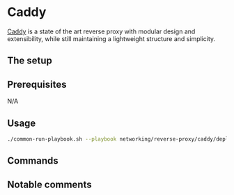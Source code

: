 # Caddy

[Caddy](https://github.com/caddyserver/caddy) is a state of the art reverse proxy with modular design and extensibility, while still maintaining a lightweight structure and simplicity.

## The setup

## Prerequisites

N/A

## Usage

```bash
./common-run-playbook.sh --playbook networking/reverse-proxy/caddy/deploy-caddy.yaml --no-check
```

## Commands

## Notable comments
